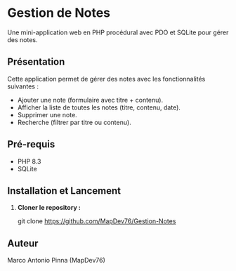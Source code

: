 # Gestion de Notes

Une mini-application web en PHP procédural avec PDO et SQLite pour gérer des notes.

## Présentation

Cette application permet de gérer des notes avec les fonctionnalités suivantes :

- Ajouter une note (formulaire avec titre + contenu).
- Afficher la liste de toutes les notes (titre, contenu, date).
- Supprimer une note.
- Recherche (filtrer par titre ou contenu).

## Pré-requis

- PHP 8.3
- SQLite

## Installation et Lancement

1. **Cloner le repository :**

   git clone https://github.com/MapDev76/Gestion-Notes
   

## Auteur

Marco Antonio Pinna (MapDev76)

